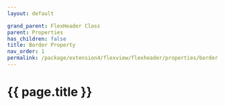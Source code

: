 ```yaml
---
layout: default

grand_parent: FlexHeader Class
parent: Properties
has_children: false
title: Border Property
nav_order: 1
permalink: /package/extension4/flexview/flexheader/properties/border
---
```

# {{ page.title }}
